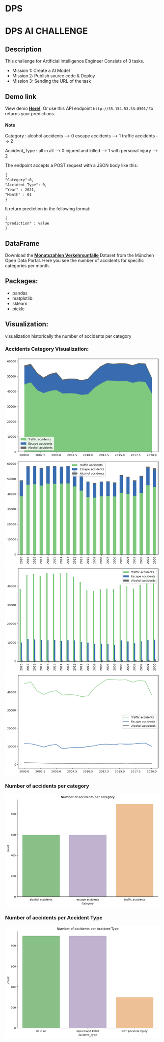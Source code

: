 # DPS

# DPS AI CHALLENGE

## Description
This challenge for Artificial Intelligence Engineer Consists of 3 tasks.
- Mission 1: Create a AI Model
- Mission 2: Publish source code & Deploy
- Mission 3: Sending the URL of the task

## Demo link
View demo <a href="http://35.154.53.33:8501/"><b>Here!</b></a>.
Or use this API endpoint  `http://35.154.53.33:8501/` to returns your predictions.
#### Note
Category : alcohol accidents --> 0
           escape accidents  --> 1 
           traffic accidents --> 2 
           
Accident_Type : all in all           --> 0 
                injured and killed   --> 1 
                with personal injury --> 2
                
The endpoint accepts a POST request with a JSON body like this:
```
{
"Category":0,
"Accident_Type": 0,
"Year" : 2021,
"Month" : 01
}
```
It return prediction in the following format:
```
{
"prediction" : value
}
```
## DataFrame

Download the <a href="https://www.opengov-muenchen.de/dataset/monatszahlen-verkehrsunfaelle/resource/40094bd6-f82d-4979-949b-26c8dc00b9a7"><b>Monatszahlen Verkehrsunfälle</b></a> Dataset from the München Open Data Portal. Here you see the number of accidents for specific categories per month.

## Packages:
- pandas
- matplotlib
- sklearn
- pickle

## Visualization:
visualization historically the number of accidents per category
### Accidents Category Visualization:

<img src="./images/download (2).png"/>
<img src="./images/download (3).png"/>
<img src="./images/download (4).png"/>
<img src="./images/download (5).png"/>

<br />

### Number of accidents per category
<img src="./images/download (6).png"/>

<br />

### Number of accidents per Accident Type
<img src="./images/download (7).png"/>
